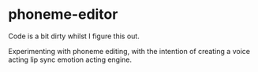 # phoneme-editor
Code is a bit dirty whilst I figure this out.

Experimenting with phoneme editing, with the intention of creating a voice acting lip sync emotion acting engine.
